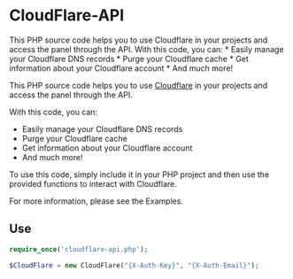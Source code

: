 # CloudFlare-API

This PHP source code helps you to use Cloudflare in your projects and access the panel through the API. With this code, you can: * Easily manage your Cloudflare DNS records * Purge your Cloudflare cache * Get information about your Cloudflare account * And much more!


This PHP source code helps you to use [Cloudflare](https://cloudflare.com) in your projects and access the panel through the API.

With this code, you can:

* Easily manage your Cloudflare DNS records
* Purge your Cloudflare cache
* Get information about your Cloudflare account
* And much more!

To use this code, simply include it in your PHP project and then use the provided functions to interact with Cloudflare.

For more information, please see the Examples.

## Use

```php
require_once('cloudflare-api.php');

$CloudFlare = new CloudFlare("{X-Auth-Key}", "{X-Auth-Email}");
```
